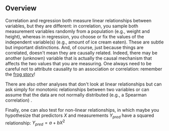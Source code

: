 ## Overview
Correlation and regression both measure linear relationships between variables, but they are different: in correlation, you sample both measurement variables randomly from a population (e.g., weight and height), whereas in regression, you choose or fix the values of the independent variable(s) (e.g., amount of ice cream eaten). These are subtle but important distinctions. And, of course, just because things are correlated, doesn't mean they are causally related. Indeed, there may be another (unknown) variable that is actually the causal mechanism that affects the two values that you are measuring. One always need to be careful not to attribute causality to an association or correlation: remember the [frog story](http://www.terrificscience.org/lessonpdfs/Frog_Experiment.pdf)!

There are also other analyses that don't look at linear relationships but can ask simply for monotonic relationships between two variables or can assume that the data are not normally distributed (e.g., a Spearman correlation) .

Finally, one can also test for non-linear relationships, in which maybe you hypothesize that predictors $X$ and measurements $Y_{pred}$ have a squared relationship: $Y_{pred}=a+bX^2$
